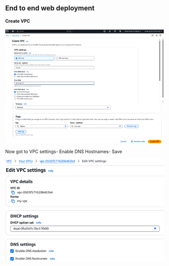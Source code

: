 ## End to end web deployment
#### Create VPC
![img_1.png](.github/images/img_1.png)
![img.png](.github/images/img.png)

Now got to VPC settings- Enable DNS Hostnames- Save

![img.png](.github/images/img_2.png)

